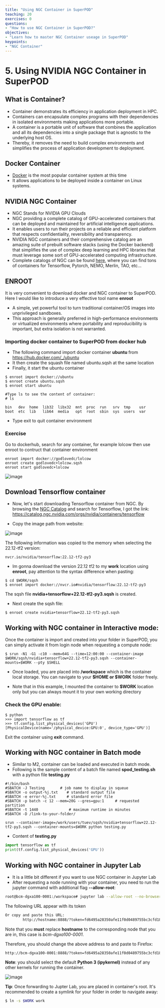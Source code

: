 ```yaml
---
title: "Using NGC Container in SuperPOD"
teaching: 20
exercises: 0
questions:
- "How to use NGC Container in SuperPOD?"
objectives:
- "Learn how to master NGC Container useage in SuperPOD"
keypoints:
- "NGC Container"
---
```


# 5. Using NVIDIA NGC Container in SuperPOD

## What is Container?

- Container demonstrates its efficiency in application deployment in HPC.
- Containers can encapsulate complex programs with their dependencies in isolated environments making applications more portable.
- A container is a portable unit of software that combines the application and all its dependencies into a single package that is agnostic to the underlying host OS.
- Thereby, it removes the need to build complex environments and simplifies the process of application development to deployment.

## Docker Container

- [Docker](docker.com) is the most popular container system at this time
- It allows applications to be deployed inside a container on Linux systems. 

## NVIDIA NGC Container

- NGC Stands for NVIDIA GPU Clouds
- NGC providing a complete catalog of GPU-accelerated containers that can be deployed and maintained for artificial intelligence applications.
- It enables users to run their projects on a reliable and efficient platform that respects confidentiality, reversibility and transparency.
- NVIDIA NGC containers and their comprehensive catalog are an amazing suite of prebuilt software stacks (using the Docker backend) that simplifies the use of complex deep learning and HPC libraries that must leverage some sort of GPU-accelerated computing infrastructure.
- Complete catalogs of NGC can be found [here](https://catalog.ngc.nvidia.com/containers), where you can find tons of containers for Tensorflow, Pytorch, NEMO, Merlin, TAO, etc...

## ENROOT
It is very convenient to download docker and NGC container to SuperPOD. Here I would like to introduce a very effective tool name **enroot**

- A simple, yet powerful tool to turn traditional container/OS images into unprivileged sandboxes.
- This approach is generally preferred in high-performance environments or virtualized environments where portability and reproducibility is important, but extra isolation is not warranted.

### Importing docker container to SuperPOD from docker hub

- The following command import docker container **ubuntu** from https://hub.docker.com/_/ubuntu
- It then create the squash file named ubuntu.sqsh at the same location
- Finally, it start the ubuntu container

```
$ enroot import docker://ubuntu
$ enroot create ubuntu.sqsh
$ enroot start ubuntu

#Type ls to see the content of container:
# ls

bin   dev  home  lib32  libx32  mnt  proc  run   srv  tmp    usr
boot  etc  lib   lib64  media   opt  root  sbin  sys  users  var
```

- Type exit to quit container environment

### Exercise

Go to dockerhub, search for any container, for example lolcow then use enroot to contruct that container environment

```
enroot import docker://godlovedc/lolcow
enroot create godlovedc+lolcow.sqsh
enroot start godlovedc+lolcow
```

![image](https://user-images.githubusercontent.com/43855029/180532404-60f32edc-489a-4ed1-bfa8-ae4f6fbaa566.png)

## Download Tensorflow container

- Now, let's start downloading Tensorflow container from NGC. By browsing the [NGC Catalog](https://catalog.ngc.nvidia.com/containers) and search for Tensorflow, I got the link:
https://catalog.ngc.nvidia.com/orgs/nvidia/containers/tensorflow

- Copy the image path from website:

![image](https://user-images.githubusercontent.com/43855029/210624494-f3304104-32d6-4c02-bc2c-388b3f30caa7.png)

The following information was copied to the memory when selecting the 22.12-tf2 version:

```
nvcr.io/nvidia/tensorflow:22.12-tf2-py3
```

- Im gonna download the version 22.12 tf2 to my **work** location using **enroot**, pay attention to the syntax difference when pasting:

```
$ cd $WORK/sqsh
$ enroot import docker://nvcr.io#nvidia/tensorflow:22.12-tf2-py3
```

The sqsh file **nvidia+tensorflow+22.12-tf2-py3.sqsh** is created.

- Next create the sqsh file:

```
$ enroot create nvidia+tensorflow+22.12-tf2-py3.sqsh
```

## Working with NGC container in Interactive mode:

Once the container is import and created into your folder in SuperPOD, you can simply activate it from login node when requesting a compute node:

```
$ srun -N1 -G1 -c10 --mem=64G --time=12:00:00 --container-image $WORK/sqsh/nvidia+tensorflow+22.12-tf2-py3.sqsh --container-mounts=$WORK --pty $SHELL

```

- Once loaded, you are placed into **/workspace** which is the container local storage. You can navigate to your **$HOME or $WORK** folder freely.

- Note that in this example, I mounted the container to **$WORK** location only but you can always mount it to your own working directory

### Check the GPU enable:

```
$ python
>>> import tensorflow as tf
>>> tf.config.list_physical_devices('GPU')
[PhysicalDevice(name='/physical_device:GPU:0', device_type='GPU')]
```

Exit the container using **exit** command.

## Working with NGC container in Batch mode

- Similar to M2, container can be loaded and executed in batch mode.
- Following is the sample content of a batch file named **spod_testing.sh** with a python file **testing.py**
  
```
#!/bin/bash
#SBATCH -J Testing       # job name to display in squeue
#SBATCH -o output-%j.txt    # standard output file
#SBATCH -e error-%j.txt     # standard error file
#SBATCH -p batch -c 12 --mem=20G --gres=gpu:1     # requested partition
#SBATCH -t 1440              # maximum runtime in minutes
#SBATCH -D /link-to-your-folder/

srun --container-image=/work/users/tuev/sqsh/nvidia+tensorflow+22.12-tf2-py3.sqsh --container-mounts=$WORK python testing.py
```

- Content of **testing.py**

```python
import tensorflow as tf
print(tf.config.list_physical_devices('GPU'))
```


## Working with NGC container in Jupyter Lab

- It is a little bit different if you want to use NGC container in Jupyter Lab
- After requesting a node running with your container, you need to run the jupyter command with additional flag **--allow-root**:

```bash
root@bcm-dgxa100-0001:/workspace# jupyter lab --allow-root --no-browser --ip=0.0.0.0
```

The following URL appear with its token

```bash
Or copy and paste this URL:
        http://hostname:8888/?token=fd6495a28350afe11f0d0489755bc3cfd18f8893718555d2
```

Note that you **must** replace **hostname** to the corresponding node that you are in, this case is *bcm-dgxa100-0001*.

Therefore, you should change the above address to and paste to Firefox:

```bash
http://bcm-dgxa100-0001:8888/?token=fd6495a28350afe11f0d0489755bc3cfd18f8893718555d2
```

**Note**: you should select the default **Python 3 (ipykernel)** instead of any other kernels for running the container.

![image](https://user-images.githubusercontent.com/43855029/211891739-ecb6e633-6fbd-45f2-ba0c-7e917a716da1.png)

**Tip**: Once forwarding to Jupter Lab, you are placed in container's root. It's recommended to create a symlink for your folder in order to navigate away:

```bash
$ ln -s $WORK work
```
